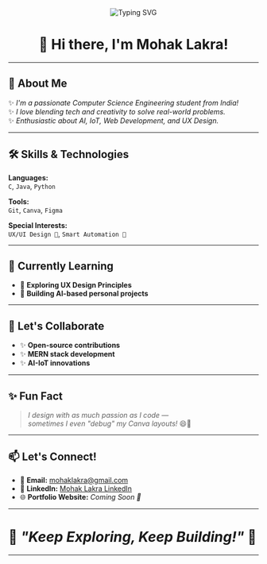 <div align="center">
  
<img src="https://readme-typing-svg.demolab.com?font=Fira+Code&weight=500&size=24&pause=1000&center=true&vCenter=true&width=435&lines=Hi+there%2C+I'm+Mohak+Lakra!;Developer+%7C+Designer+%7C+Dreamer+%F0%9F%9A%80" alt="Typing SVG" />

# 👋 Hi there, I'm **Mohak Lakra**!

</div>

---

## 🚀 About Me

✨ *I'm a passionate Computer Science Engineering student from India!*  
✨ *I love blending tech and creativity to solve real-world problems.*  
✨ *Enthusiastic about AI, IoT, Web Development, and UX Design.*

---

## 🛠️ Skills & Technologies

**Languages:**  
`C`, `Java`, `Python`

**Tools:**  
`Git`, `Canva`, `Figma`

**Special Interests:**  
`UX/UI Design 🎨`, `Smart Automation 🤖`

---

## 🌱 Currently Learning

- 🎨 **Exploring UX Design Principles**
- 🤖 **Building AI-based personal projects**

---

## 🤝 Let's Collaborate

- ✨ **Open-source contributions**
- ✨ **MERN stack development**
- ✨ **AI-IoT innovations**

---

## ✨ Fun Fact

> *I design with as much passion as I code —  
> sometimes I even "debug" my Canva layouts!* 😄🎨

---

## 📫 Let's Connect!

- 📧 **Email:** [mohaklakra@gmail.com](mailto:mohaklakra551@gmail.com)
- 💼 **LinkedIn:** [Mohak Lakra LinkedIn](https://www.linkedin.com/in/mohak-lakra-5a76a0294?lipi=urn%3Ali%3Apage%3Ad_flagship3_profile_view_base_contact_details%3BCjt%2BsA97Q8%2B5AuZICkOGSw%3D%3D)
- 🌐 **Portfolio Website:** *Coming Soon 🚀*

---

# 🚀 *"Keep Exploring, Keep Building!"* 🚀

---
